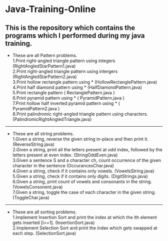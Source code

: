 # Java-Training-Online
This is the repository which contains the programs which I performed during my java training.<br>
--------------------------------------------------------------------------------------------------------------
- These are all Pattern problems. <br>
1.Print right-angled triangle pattern using integers (RightAngledStarPattern1.java) <br>
2.Print right-angled triangle pattern using intergers (RightAngledStarPattern2.java) <br>
3.Print hollow rectangle pattern using * (HollowRectanglePattern.java) <br>
4.Print half diamond pattern using * (HalfDiamondPattern.java) <br>
5.Print rectangle pattern ( RectanglePattern.java ) <br>
6.Print pyramid pattern using * ( PyramidPattern.java ) <br>
7.Print hollow half inverted pyramid pattern using * ( PyramidPattern2.java ) <br>
8.Print palindromic right-angled triangle pattern using characters. (PalindromicRightAngledTriangle.java) <br>
---------------------------------------------------------------------------------------------------------------
- These are all string problems. <br>
1.Given a string, reverse the given string in-place and then print it. (ReverseString.java) <br>
2.Given a string, print all the letters present at odd index, followed by the letters present at even index. (StringOddEven.java) <br>
3.Given a sentence S and a character ch, count occurrence of the given character in the sentence (OccurancesChar.java) <br>
4.Given a string, check if it contains only vowels. (VowelsString.java) <br>
5.Given a string, check if it contains only digits. (DigitStrings.java) <br>
6.Given a string, print count of vowels and consonants in the string. (VowelsConsonent.java) <br>
7.Given a string, toggle the case of each character in the given string. (ToggleChar.java) <br>
---------------------------------------------------------------------------------------------------------------
- These are all sorting problems. <br>
1.Implement Insertion Sort and print the index at which the ith element gets inserted [i>=1]. (InsertionSort.java) <br>
2.Implement Selection Sort and print the index which gets swapped at each step. (SelectionSort.java) <br>
 

